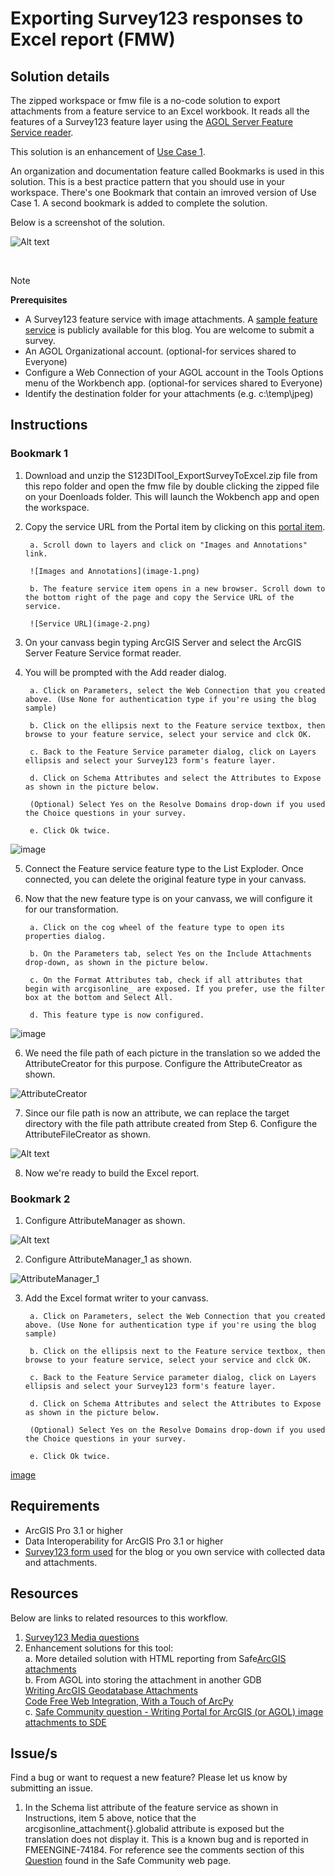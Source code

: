 # Exporting Survey123 responses to Excel report (FMW)

## Solution details
The zipped workspace or fmw file is a no-code solution to export attachments from a feature service to an Excel workbook. It reads all the features of a Survey123 feature layer using the [AGOL Server Feature Service reader](https://docs.safe.com/fme/html/FME_Desktop_Documentation/FME_ReadersWriters/arcgisonlinefeatures/arcgisfeatures.htm). 

This solution is an enhancement of [Use Case 1](/Use%20case%201%20-%20Export%20survey%20attachment%20to%20windows%20folder(Workbench)/README.md).

An organization and documentation feature called Bookmarks is used in this solution. This is a best practice pattern that you should use in your workspace. There's one Bookmark that contain an imroved version of Use Case 1. A second bookmark is added to complete the solution.

Below is a screenshot of the solution. <br/>

![Alt text](image.png)

<br/>


> [!NOTE] 
> **Prerequisites**
> - A Survey123 feature service with image attachments. A [sample feature service](https://pm.maps.arcgis.com/home/item.html?id=1a4a4e91484d4175b340b7f8b9a1dfa3) is publicly available for this blog. You are welcome to submit a survey.
> - An AGOL Organizational account. (optional-for services shared to Everyone)
> - Configure a Web Connection of your AGOL account in the Tools Options menu of the Workbench app. (optional-for services shared to Everyone)
> - Identify the destination folder for your attachments (e.g. c:\temp\jpeg)

## Instructions

### Bookmark 1
1. Download and unzip the S123DITool_ExportSurveyToExcel.zip file from this repo folder and open the fmw file by double clicking the zipped file on your Doenloads folder. This will launch the Wokbench app and open the workspace.

2. Copy the service URL from the Portal item by clicking on this [portal item](https://pm.maps.arcgis.com/home/item.html?id=1a4a4e91484d4175b340b7f8b9a1dfa3). 

        a. Scroll down to layers and click on "Images and Annotations" link.

        ![Images and Annotations](image-1.png)

        b. The feature service item opens in a new browser. Scroll down to the bottom right of the page and copy the Service URL of the service.

        ![Service URL](image-2.png)

3. On your canvass begin typing ArcGIS Server and select the ArcGIS Server Feature Service format reader.

4. You will be prompted with the Add reader dialog.

        a. Click on Parameters, select the Web Connection that you created above. (Use None for authentication type if you're using the blog sample)

        b. Click on the ellipsis next to the Feature service textbox, then browse to your feature service, select your service and clck OK.

        c. Back to the Feature Service parameter dialog, click on Layers ellipsis and select your Survey123 form's feature layer.

        d. Click on Schema Attributes and select the Attributes to Expose as shown in the picture below.

        (Optional) Select Yes on the Resolve Domains drop-down if you used the Choice questions in your survey.

        e. Click Ok twice.

![image](https://github.com/salvaleonrp/survey123-tools-no-code-required/assets/87094963/b56b419e-3ee9-4667-9319-3edacf2ed54f)

5. Connect the Feature service feature type to the List Exploder. Once connected, you can delete the original feature type in your canvass. 

5. Now that the new feature type is on your canvass, we will configure it for our transformation.

        a. Click on the cog wheel of the feature type to open its properties dialog.

        b. On the Parameters tab, select Yes on the Include Attachments drop-down, as shown in the picture below.

        c. On the Format Attributes tab, check if all attributes that begin with arcgisonline_ are exposed. If you prefer, use the filter box at the bottom and Select All. 

        d. This feature type is now configured.

![image](https://github.com/salvaleonrp/survey123-tools-no-code-required/assets/87094963/13187b27-ab0c-4a0c-ae08-d4c2b6278af6)

6. We need the file path of each picture in the translation so we added the AttributeCreator for this purpose.  Configure the AttributeCreator as shown.

![AttributeCreator](image-3.png)

7. Since our file path is now an attribute, we can replace the target directory with the file path attribute created from Step 6. Configure the AttributeFileCreator as shown.

![Alt text](image-4.png)

8. Now we're ready to build the Excel report.


### Bookmark 2
1. Configure AttributeManager as shown.

![Alt text](image-5.png)

2. Configure AttributeManager_1 as shown.

![AttributeManager_1](image-6.png)

3. Add the Excel format writer to your canvass.

        a. Click on Parameters, select the Web Connection that you created above. (Use None for authentication type if you're using the blog sample)

        b. Click on the ellipsis next to the Feature service textbox, then browse to your feature service, select your service and clck OK.

        c. Back to the Feature Service parameter dialog, click on Layers ellipsis and select your Survey123 form's feature layer.

        d. Click on Schema Attributes and select the Attributes to Expose as shown in the picture below.

        (Optional) Select Yes on the Resolve Domains drop-down if you used the Choice questions in your survey.

        e. Click Ok twice.

[image](https://github.com/salvaleonrp/survey123-tools-no-code-required/assets/87094963/b56b419e-3ee9-4667-9319-3edacf2ed54f.png)

## Requirements

* ArcGIS Pro 3.1 or higher
* Data Interoperability for ArcGIS Pro 3.1 or higher
* [Survey123 form used](https://pm.maps.arcgis.com/home/item.html?id=1a4a4e91484d4175b340b7f8b9a1dfa3) for the blog or you own service with collected data and attachments. 



## Resources

Below are links to related resources to this workflow.

1. [Survey123 Media questions](https://doc.arcgis.com/en/survey123/desktop/create-surveys/xlsformmedia.htm)<br/>
2. Enhancement solutions for this tool: </br> 
        a. More detailed solution with HTML reporting from Safe[ArcGIS attachments](http://imgscloudapps.com/Training/arcgis/1-Exercises/arcgisattachments/arcgisattachments/)</br>
        b. From AGOL into storing the attachment in another GDB </br>
        [Writing ArcGIS Geodatabase Attachments](https://community.safe.com/s/article/writing-arcgis-geodatabase-attachments)<br/>
        [Code Free Web Integration, With a Touch of ArcPy](https://community.esri.com/t5/arcgis-data-interoperability-blog/code-free-web-integration-with-a-touch-of-arcpy/ba-p/883683)<br/>
        c. [Safe Community question - Writing Portal for ArcGIS (or AGOL) image attachments to SDE](https://community.safe.com/s/question/0D54Q000080hay7SAA/writing-portal-for-arcgis-or-agol-image-attachments-to-sde-relationship-class-ok-but-image-is-not-valid)<br/>



## Issue/s
Find a bug or want to request a new feature?  Please let us know by submitting an issue.

1. In the Schema list attribute of the feature service as shown in Instructions, item 5 above, notice that the arcgisonline_attachment{}.globalid attribute is exposed but the translation does not display it. This is a known bug and is reported in FMEENGINE-74184. For reference see the comments section of this [Question]([url](https://community.safe.com/s/question/0D54Q00009PK7llSAD/read-arcgis-online-attachments-and-maintain-globalids-for-both-features-and-attachments)) found in the Safe Community web page.

